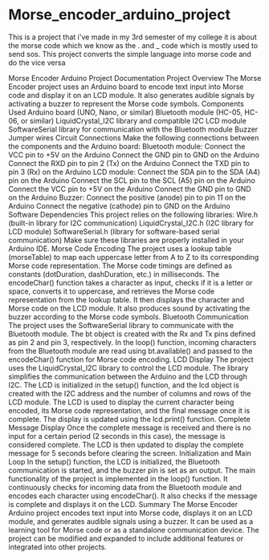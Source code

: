 # Morse_encoder_arduino_project
This is a project that  i've made in my 3rd semester of my college it is about the morse code which we know as the . and _ code which is mostly used to send sos. This project converts the simple language into morse code and do the vice versa



Morse Encoder Arduino Project 
Documentation 
Project Overview 
The Morse Encoder project uses an Arduino board to encode 
text input into Morse code and display it on an LCD module. It 
also generates audible signals by activating a buzzer to represent 
the Morse code symbols. 
Components Used 
Arduino board (UNO, Nano, or similar) 
Bluetooth module (HC-05, HC-06, or similar) 
LiquidCrystal_I2C library and compatible I2C LCD module 
SoftwareSerial library for communication with the Bluetooth 
module 
Buzzer 
Jumper wires 
Circuit Connections 
Make the following connections between the components and 
the Arduino board: 
Bluetooth module: 
Connect the VCC pin to +5V on the Arduino 
Connect the GND pin to GND on the Arduino 
Connect the RXD pin to pin 2 (Tx) on the Arduino 
Connect the TXD pin to pin 3 (Rx) on the Arduino 
LCD module: 
Connect the SDA pin to the SDA (A4) pin on the Arduino 
Connect the SCL pin to the SCL (A5) pin on the Arduino 
Connect the VCC pin to +5V on the Arduino 
Connect the GND pin to GND on the Arduino 
Buzzer: 
Connect the positive (anode) pin to pin 11 on the Arduino 
Connect the negative (cathode) pin to GND on the Arduino 
Software Dependencies 
This project relies on the following libraries: 
Wire.h (built-in library for I2C communication) 
LiquidCrystal_I2C.h (I2C library for LCD module) 
SoftwareSerial.h (library for software-based serial 
communication) 
Make sure these libraries are properly installed in your Arduino 
IDE. 
Morse Code Encoding 
The project uses a lookup table (morseTable) to map each 
uppercase letter from A to Z to its corresponding Morse code 
representation. The Morse code timings are defined as constants 
(dotDuration, dashDuration, etc.) in milliseconds. 
The encodeChar() function takes a character as input, checks if 
it is a letter or space, converts it to uppercase, and retrieves the 
Morse code representation from the lookup table. It then 
displays the character and Morse code on the LCD module. It 
also produces sound by activating the buzzer according to the 
Morse code symbols. 
Bluetooth Communication 
The project uses the SoftwareSerial library to communicate with 
the Bluetooth module. The bt object is created with the Rx and 
Tx pins defined as pin 2 and pin 3, respectively. In the loop() 
function, incoming characters from the Bluetooth module are 
read using bt.available() and passed to the encodeChar() 
function for Morse code encoding. 
LCD Display 
The project uses the LiquidCrystal_I2C library to control the 
LCD module. The library simplifies the communication between 
the Arduino and the LCD through I2C. The LCD is initialized in 
the setup() function, and the lcd object is created with the I2C 
address and the number of columns and rows of the LCD 
module. 
The LCD is used to display the current character being encoded, 
its Morse code representation, and the final message once it is 
complete. The display is updated using the lcd.print() function. 
Complete Message Display 
Once the complete message is received and there is no input for 
a certain period (2 seconds in this case), the message is 
considered complete. The LCD is then updated to display the 
complete message for 5 seconds before clearing the screen. 
Initialization and Main Loop 
In the setup() function, the LCD is initialized, the Bluetooth 
communication is started, and the buzzer pin is set as an output. 
The main functionality of the project is implemented in the 
loop() function. It continuously checks for incoming data from 
the Bluetooth module and encodes each character using 
encodeChar(). It also checks if the message is complete and 
displays it on the LCD. 
Summary 
The Morse Encoder Arduino project encodes text input into 
Morse code, displays it on an LCD module, and generates 
audible signals using a buzzer. It can be used as a learning tool 
for Morse code or as a standalone communication device. The 
project can be modified and expanded to include additional 
features or integrated into other projects.
